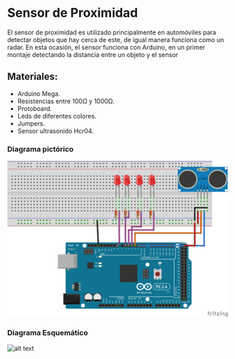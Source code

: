 # Sensor de Proximidad 
El sensor de proximidad es utilizado principalmente en automóviles para detectar objetos que hay cerca de este, de igual manera funciona como un radar. En esta ocasión, el sensor funciona con Arduino, en un primer montaje detectando la distancia entre un objeto y el sensor
## Materiales:
+ Arduino Mega.
+ Resistencias entre 100Ω y 1000Ω.
+ Protoboard.
+ Leds de diferentes colores.
+ Jumpers.
+ Sensor ultrasonido Hcr04.
### Diagrama pictórico
![alt text](https://github.com/santiagovargas1/Trabajo-2019/blob/master/Imagenes/Untitled%20Sketch_bb1.png)
### Diagrama Esquemático
![alt text](https://github.com/santiagovargas1/Trabajo-2019/blob/master/Imagenes/Untitled%20Sketch_esquem%C3%A1tico1.png)
